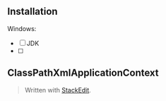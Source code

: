 ## Installation
Windows:
 - [ ] JDK
 - [ ] 

## ClassPathXmlApplicationContext


> Written with [StackEdit](https://stackedit.io/).
<!--stackedit_data:
eyJoaXN0b3J5IjpbMTcyOTYyMDkwNV19
-->